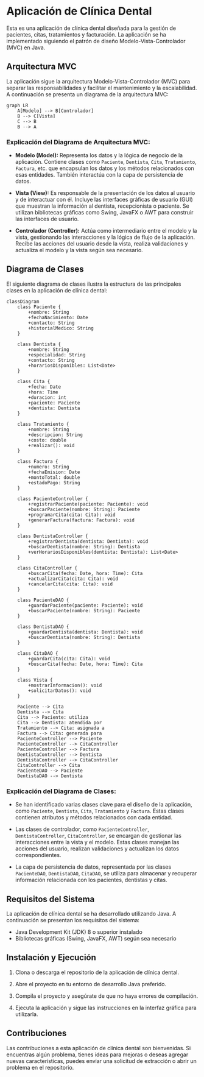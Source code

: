 # Aplicación de Clínica Dental

Esta es una aplicación de clínica dental diseñada para la gestión de pacientes, citas, tratamientos y facturación. La aplicación se ha implementado siguiendo el patrón de diseño Modelo-Vista-Controlador (MVC) en Java.

## Arquitectura MVC

La aplicación sigue la arquitectura Modelo-Vista-Controlador (MVC) para separar las responsabilidades y facilitar el mantenimiento y la escalabilidad. A continuación se presenta un diagrama de la arquitectura MVC:

```mermaid
graph LR
    A[Modelo] --> B[Controlador]
    B --> C[Vista]
    C --> B
    B --> A
```

### Explicación del Diagrama de Arquitectura MVC:

- **Modelo (Model):** Representa los datos y la lógica de negocio de la aplicación. Contiene clases como `Paciente`, `Dentista`, `Cita`, `Tratamiento`, `Factura`, etc. que encapsulan los datos y los métodos relacionados con esas entidades. También interactúa con la capa de persistencia de datos.

- **Vista (View):** Es responsable de la presentación de los datos al usuario y de interactuar con él. Incluye las interfaces gráficas de usuario (GUI) que muestran la información al dentista, recepcionista o paciente. Se utilizan bibliotecas gráficas como Swing, JavaFX o AWT para construir las interfaces de usuario.

- **Controlador (Controller):** Actúa como intermediario entre el modelo y la vista, gestionando las interacciones y la lógica de flujo de la aplicación. Recibe las acciones del usuario desde la vista, realiza validaciones y actualiza el modelo y la vista según sea necesario.

## Diagrama de Clases

El siguiente diagrama de clases ilustra la estructura de las principales clases en la aplicación de clínica dental:

````mermaid
classDiagram
    class Paciente {
        +nombre: String
        +fechaNacimiento: Date
        +contacto: String
        +historialMedico: String
    }

    class Dentista {
        +nombre: String
        +especialidad: String
        +contacto: String
        +horariosDisponibles: List<Date>
    }

    class Cita {
        +fecha: Date
        +hora: Time
        +duracion: int
        +paciente: Paciente
        +dentista: Dentista
    }

    class Tratamiento {
        +nombre: String
        +descripcion: String
        +costo: double
        +realizar(): void
    }

    class Factura {
        +numero: String
        +fechaEmision: Date
        +montoTotal: double
        +estadoPago: String
    }

    class PacienteController {
        +registrarPaciente(paciente: Paciente): void
        +buscarPaciente(nombre: String): Paciente
        +programarCita(cita: Cita): void
        +generarFactura(factura: Factura): void
    }

    class DentistaController {
        +registrarDentista(dentista: Dentista): void
        +buscarDentista(nombre: String): Dentista
        +verHorariosDisponibles(dentista: Dentista): List<Date>
    }

    class CitaController {
        +buscarCita(fecha: Date, hora: Time): Cita
        +actualizarCita(cita: Cita): void
        +cancelarCita(cita: Cita): void
    }

    class PacienteDAO {
        +guardarPaciente(paciente: Paciente): void
        +buscarPaciente(nombre: String): Paciente
    }

    class DentistaDAO {
        +guardarDentista(dentista: Dentista): void
        +buscarDentista(nombre: String): Dentista
    }

    class CitaDAO {
        +guardarCita(cita: Cita): void
        +buscarCita(fecha: Date, hora: Time): Cita
    }

    class Vista {
        +mostrarInformacion(): void
        +solicitarDatos(): void
    }

    Paciente --> Cita
    Dentista --> Cita
    Cita --> Paciente: utiliza
    Cita --> Dentista: atendida por
    Tratamiento --> Cita: asignada a
    Factura --> Cita: generada para
    PacienteController --> Paciente
    PacienteController --> CitaController
    PacienteController --> Factura
    DentistaController --> Dentista
    DentistaController --> CitaController
    CitaController --> Cita
    PacienteDAO --> Paciente
    DentistaDAO --> Dentista

````

### Explicación del Diagrama de Clases:

- Se han identificado varias clases clave para el diseño de la aplicación, como `Paciente`, `Dentista`, `Cita`, `Tratamiento` y `Factura`. Estas clases contienen atributos y métodos relacionados con cada entidad.

- Las clases de controlador, como `PacienteController`, `DentistaController`, `CitaController`, se encargan de gestionar las interacciones entre la vista y el modelo. Estas clases manejan las acciones del usuario, realizan validaciones y actualizan los datos correspondientes.

- La capa de persistencia de datos, representada por las clases `PacienteDAO`, `DentistaDAO`, `CitaDAO`, se utiliza para almacenar y recuperar información relacionada con los pacientes, dentistas y citas.

## Requisitos del Sistema

La aplicación de clínica dental se ha desarrollado utilizando Java. A continuación se presentan los requisitos del sistema:

- Java Development Kit (JDK) 8 o superior instalado
- Bibliotecas gráficas (Swing, JavaFX, AWT) según sea necesario

## Instalación y Ejecución

1. Clona o descarga el repositorio de la aplicación de clínica dental.

2. Abre el proyecto en tu entorno de desarrollo Java preferido.

3. Compila el proyecto y asegúrate de que no haya errores de compilación.

4. Ejecuta la aplicación y sigue las instrucciones en la interfaz gráfica para utilizarla.

## Contribuciones

Las contribuciones a esta aplicación de clínica dental son bienvenidas. Si encuentras algún problema, tienes ideas para mejoras o deseas agregar nuevas características, puedes enviar una solicitud de extracción o abrir un problema en el repositorio.

